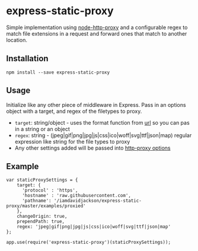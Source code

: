 # express-static-proxy

Simple implementation using [node-http-proxy](https://github.com/nodejitsu/node-http-proxy) and a configurable regex to match file extensions in a request and forward ones that match to another location.

## Installation

`npm install --save express-static-proxy`

## Usage

Initialize like any other piece of middleware in Express.  Pass in an options object with a target, and regex of the filetypes to proxy.

* `target`: string/object - uses the format function from [url](https://www.npmjs.com/package/url) so you can pas in a string or an object
* `regex`: string - (jpeg|gif|png|jpg|js|css|ico|woff|svg|ttf|json|map) regular expression like string for the file types to proxy 
* Any other settings added will be passed into [http-proxy options](https://github.com/nodejitsu/node-http-proxy#options)
 
## Example

```
var staticProxySettings = {
	target: {
      'protocol' : 'https',
      'hostname' : 'raw.githubusercontent.com',
      'pathname': '/iamdavidjackson/express-static-proxy/master/examples/proxied'
    },
    changeOrigin: true,
    prependPath: true,
    regex: 'jpeg|gif|png|jpg|js|css|ico|woff|svg|ttf|json|map'
};

app.use(require('express-static-proxy')(staticProxySettings));
```


